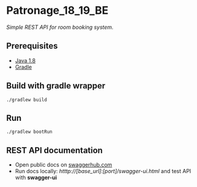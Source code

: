 # Patronage_18_19_BE
*Simple REST API for room booking system.*

## Prerequisites

* [Java 1.8](http://www.oracle.com/technetwork/java/javase/downloads/jdk8-downloads-2133151.html)
* [Gradle](https://docs.gradle.org/current/userguide/installation.html)

## Build with gradle wrapper

    ./gradlew build


## Run 

    ./gradlew bootRun

## REST API documentation
* Open public docs on [swaggerhub.com](https://app.swaggerhub.com/apis/macieg-b/patronage-18_19/1.2.0)
* Run docs locally: *htttp://[base_url]:[port]/swagger-ui.html* and test API with **swagger-ui**
